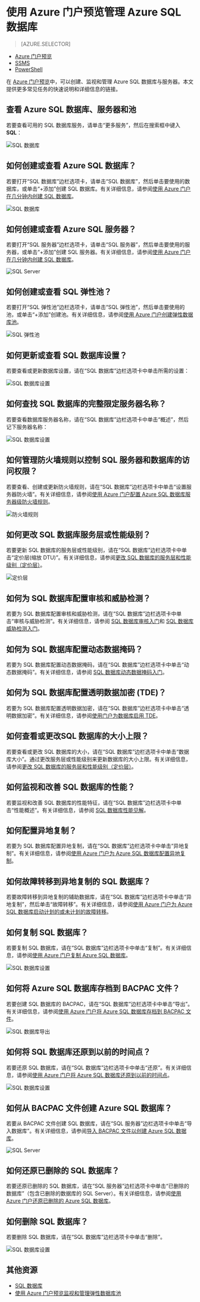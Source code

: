 <properties
	pageTitle="使用 Azure 门户预览管理 Azure SQL 数据库"
	description="了解如何使用 Azure 门户预览管理云中的关系数据库。"
	services="sql-database"
	documentationCenter=""
	authors="stevestein"
	manager="jhubbard"
	editor=""/>

<tags
	ms.service="sql-database"
	ms.devlang="NA"
	ms.workload="data-management"
	ms.topic="article"
	ms.tgt_pltfrm="NA"
	ms.date="09/14/2016"
	wacn.date="12/19/2016"
	ms.author="sstein"/>  



# 使用 Azure 门户预览管理 Azure SQL 数据库


> [AZURE.SELECTOR]
- [Azure 门户预览](/documentation/articles/sql-database-manage-portal/)
- [SSMS](/documentation/articles/sql-database-manage-azure-ssms/)
- [PowerShell](/documentation/articles/sql-database-command-line-tools/)

在 [Azure 门户预览](https://portal.azure.cn)中，可以创建、监视和管理 Azure SQL 数据库与服务器。本文提供更多常见任务的快速说明和详细信息的链接。

## 查看 Azure SQL 数据库、服务器和池

若要查看可用的 SQL 数据库服务，请单击“更多服务”，然后在搜索框中键入 **SQL**：

![SQL 数据库](./media/sql-database-manage-portal/sql-services.png)  



## 如何创建或查看 Azure SQL 数据库？

若要打开“SQL 数据库”边栏选项卡，请单击“SQL 数据库”，然后单击要使用的数据库，或单击“+添加”创建 SQL 数据库。有关详细信息，请参阅[使用 Azure 门户在几分钟内创建 SQL 数据库](/documentation/articles/sql-database-get-started/)。


![SQL 数据库](./media/sql-database-manage-portal/sql-databases.png)  



## 如何创建或查看 Azure SQL 服务器？

若要打开“SQL 服务器”边栏选项卡，请单击“SQL 服务器”，然后单击要使用的服务器，或单击“+添加”创建 SQL 服务器。有关详细信息，请参阅[使用 Azure 门户在几分钟内创建 SQL 数据库](/documentation/articles/sql-database-get-started/)。

![SQL Server](./media/sql-database-manage-portal/sql-servers.png)  



## 如何创建或查看 SQL 弹性池？

若要打开“SQL 弹性池”边栏选项卡，请单击“SQL 弹性池”，然后单击要使用的池，或单击“+添加”创建池。有关详细信息，请参阅[使用 Azure 门户创建弹性数据库池](/documentation/articles/sql-database-elastic-pool-create-portal/)。

![SQL 弹性池](./media/sql-database-manage-portal/elastic-pools.png)  




## 如何更新或查看 SQL 数据库设置？

若要查看或更新数据库设置，请在“SQL 数据库”边栏选项卡中单击所需的设置：


![SQL 数据库设置](./media/sql-database-manage-portal/settings.png)  



## 如何查找 SQL 数据库的完整限定服务器名称？

若要查看数据库服务器名称，请在“SQL 数据库”边栏选项卡中单击“概述”，然后记下服务器名称：


![SQL 数据库设置](./media/sql-database-manage-portal/server-name.png)  



## 如何管理防火墙规则以控制 SQL 服务器和数据库的访问权限？

若要查看、创建或更新防火墙规则，请在“SQL 数据库”边栏选项卡中单击“设置服务器防火墙”。有关详细信息，请参阅[使用 Azure 门户配置 Azure SQL 数据库服务器级防火墙规则](/documentation/articles/sql-database-configure-firewall-settings/)。


![防火墙规则](./media/sql-database-manage-portal/sql-database-firewall.png)



## 如何更改 SQL 数据库服务层或性能级别？


若要更新 SQL 数据库的服务层或性能级别，请在“SQL 数据库”边栏选项卡中单击“定价层(缩放 DTU)”。有关详细信息，请参阅[更改 SQL 数据库的服务层和性能级别（定价层）](/documentation/articles/sql-database-scale-up/)。


![定价层](./media/sql-database-manage-portal/pricing-tier.png)  



## 如何为 SQL 数据库配置审核和威胁检测？

若要为 SQL 数据库配置审核和威胁检测，请在“SQL 数据库”边栏选项卡中单击“审核与威胁检测”。有关详细信息，请参阅 [SQL 数据库审核入门](/documentation/articles/sql-database-auditing-get-started/)和 [SQL 数据库威胁检测入门](/documentation/articles/sql-database-threat-detection-get-started/)。


## 如何为 SQL 数据库配置动态数据掩码？

若要为 SQL 数据库配置动态数据掩码，请在“SQL 数据库”边栏选项卡中单击“动态数据掩码”。有关详细信息，请参阅 [SQL 数据库动态数据掩码入门](/documentation/articles/sql-database-dynamic-data-masking-get-started/)。


## 如何为 SQL 数据库配置透明数据加密 (TDE)？

若要为 SQL 数据库配置透明数据加密，请在“SQL 数据库”边栏选项卡中单击“透明数据加密”。有关详细信息，请参阅[使用门户为数据库启用 TDE](https://msdn.microsoft.com/zh-cn/library/dn948096#Anchor_1)。

## 如何查看或更改SQL 数据库的大小上限？

若要查看或更改 SQL 数据库的大小，请在“SQL 数据库”边栏选项卡中单击“数据库大小”。通过更改服务层或性能级别来更新数据库的大小上限。有关详细信息，请参阅[更改 SQL 数据库的服务层和性能级别（定价层）](/documentation/articles/sql-database-scale-up/)。

## 如何监视和改善 SQL 数据库的性能？

若要监视和改善 SQL 数据库的性能特征，请在“SQL 数据库”边栏选项卡中单击“性能概述”。有关详细信息，请参阅 [SQL 数据库性能见解](/documentation/articles/sql-database-performance/)。


## 如何配置异地复制？

若要为 SQL 数据库配置异地复制，请在“SQL 数据库”边栏选项卡中单击“异地复制”。有关详细信息，请参阅[使用 Azure 门户为 Azure SQL 数据库配置异地复制](/documentation/articles/sql-database-geo-replication-portal/)。


## 如何故障转移到异地复制的 SQL 数据库？

若要故障转移到异地复制的辅助数据库，请在“SQL 数据库”边栏选项卡中单击“异地复制”，然后单击“故障转移”。有关详细信息，请参阅[使用 Azure 门户为 Azure SQL 数据库启动计划的或未计划的故障转移](/documentation/articles/sql-database-geo-replication-failover-portal/)。


## 如何复制 SQL 数据库？

若要复制 SQL 数据库，请在“SQL 数据库”边栏选项卡中单击“复制”。有关详细信息，请参阅[使用 Azure 门户复制 Azure SQL 数据库](/documentation/articles/sql-database-copy-portal/)。


![SQL 数据库设置](./media/sql-database-manage-portal/sql-database-copy.png)

## 如何将 Azure SQL 数据库存档到 BACPAC 文件？

若要创建 SQL 数据库的 BACPAC，请在“SQL 数据库”边栏选项卡中单击“导出”。有关详细信息，请参阅[使用 Azure 门户将 Azure SQL 数据库存档到 BACPAC 文件](/documentation/articles/sql-database-export/)。


![SQL 数据库导出](./media/sql-database-manage-portal/sql-database-export.png)




## 如何将 SQL 数据库还原到以前的时间点？

若要还原 SQL 数据库，请在“SQL 数据库”边栏选项卡中单击“还原”。有关详细信息，请参阅[使用 Azure 门户将 Azure SQL 数据库还原到以前的时间点](/documentation/articles/sql-database-point-in-time-restore-portal/)。


![SQL 数据库设置](./media/sql-database-manage-portal/sql-database-restore.png)



## 如何从 BACPAC 文件创建 Azure SQL 数据库？

若要从 BACPAC 文件创建 SQL 数据库，请在“SQL 服务器”边栏选项卡中单击“导入数据库”。有关详细信息，请参阅[导入 BACPAC 文件以创建 Azure SQL 数据库](/documentation/articles/sql-database-import/)。


![SQL Server](./media/sql-database-manage-portal/server-commands.png)



## 如何还原已删除的 SQL 数据库？

若要还原已删除的 SQL 数据库，请在“SQL 服务器”边栏选项卡中单击“已删除的数据库”（包含已删除的数据库的 SQL Server）。有关详细信息，请参阅[使用 Azure 门户还原已删除的 Azure SQL 数据库](/documentation/articles/sql-database-restore-deleted-database-portal/)。

## 如何删除 SQL 数据库？

若要删除 SQL 数据库，请在“SQL 数据库”边栏选项卡中单击“删除”。

![SQL 数据库设置](./media/sql-database-manage-portal/sql-database-delete.png)




## 其他资源

- [SQL 数据库](/documentation/articles/sql-database-technical-overview/)
- [使用 Azure 门户预览监视和管理弹性数据库池](/documentation/articles/sql-database-elastic-pool-manage-portal/)

<!---HONumber=Mooncake_Quality_Review_1202_2016-->